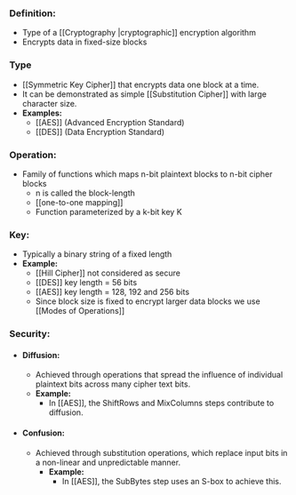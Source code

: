 ### Definition:
- Type of a [[Cryptography |cryptographic]] encryption algorithm
- Encrypts data in fixed-size blocks
### Type
* [[Symmetric Key Cipher]] that encrypts data one block at a time.
* It can be demonstrated as simple [[Substitution Cipher]] with large character size.
* **Examples:**
	- [[AES]] (Advanced Encryption Standard)
	- [[DES]] (Data Encryption Standard)
### Operation:
- Family of functions which maps n-bit plaintext blocks to n-bit cipher blocks
	- n is called the block-length
	-  [[one-to-one mapping]]
	- Function parameterized by a k-bit key K
### Key:
- Typically a binary string of a fixed length 
- **Example:**
	- [[Hill Cipher]] not considered as secure
	- [[DES]] key length = 56 bits
	- [[AES]] key length = 128, 192 and 256 bits
  - Since block size is fixed to encrypt larger data blocks we use [[Modes of Operations]]
### Security:
- #### Diffusion:
	- Achieved through operations that spread the influence of individual plaintext bits across many cipher text bits. 
	- **Example:**
		- In [[AES]], the ShiftRows and MixColumns steps contribute to diffusion.
- #### Confusion:
	- Achieved through substitution operations, which replace input bits in a non-linear and unpredictable manner. 
		- **Example:**
			- In [[AES]], the SubBytes step uses an S-box to achieve this.